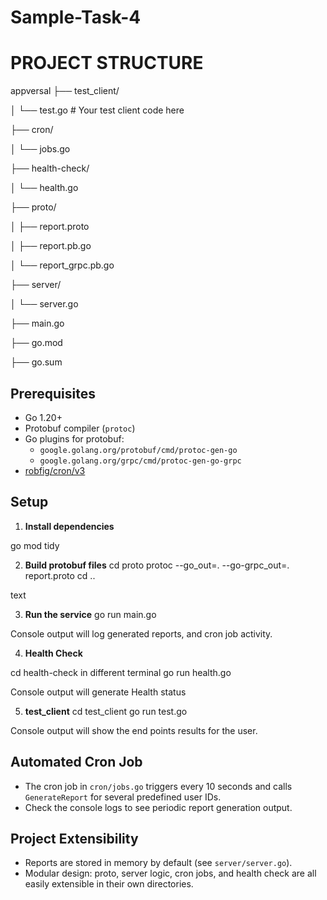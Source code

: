 # Sample-Task-4
# PROJECT STRUCTURE 


appversal
├── test_client/

│   └── test.go  # Your test client code here

├── cron/

│   └── jobs.go

├── health-check/

│   └── health.go

├── proto/

│   ├── report.proto

│   ├── report.pb.go

│   └── report_grpc.pb.go

├── server/

│   └── server.go

├── main.go

├── go.mod

├── go.sum


## Prerequisites

- Go 1.20+  
- Protobuf compiler (`protoc`)
- Go plugins for protobuf:
  - `google.golang.org/protobuf/cmd/protoc-gen-go`
  - `google.golang.org/grpc/cmd/protoc-gen-go-grpc`
- [robfig/cron/v3](https://github.com/robfig/cron)

## Setup

1. **Install dependencies**

go mod tidy 


2. **Build protobuf files**
cd proto
protoc --go_out=. --go-grpc_out=. report.proto
cd ..

text

3. **Run the service**
go run main.go

Console output will log generated reports, and cron job activity.

4. **Health Check**

cd health-check in different terminal 
go run health.go

Console output will generate Health status 

5. **test_client** 
cd test_client
go run test.go 

Console output will show the end points results for the user.

## Automated Cron Job

- The cron job in `cron/jobs.go` triggers every 10 seconds and calls `GenerateReport` for several predefined user IDs.
- Check the console logs to see periodic report generation output.

## Project Extensibility

- Reports are stored in memory by default (see `server/server.go`).
- Modular design: proto, server logic, cron jobs, and health check are all easily extensible in their own directories.
